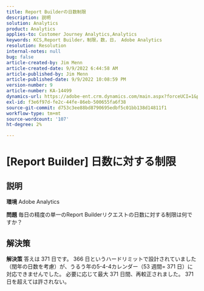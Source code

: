 ```yaml
---
title: Report Builderの日数制限
description: 説明
solution: Analytics
product: Analytics
applies-to: Customer Journey Analytics,Analytics
keywords: KCS,Report Builder，制限，数，日， Adobe Analytics
resolution: Resolution
internal-notes: null
bug: false
article-created-by: Jim Menn
article-created-date: 9/9/2022 6:44:58 AM
article-published-by: Jim Menn
article-published-date: 9/9/2022 10:08:59 PM
version-number: 9
article-number: KA-14499
dynamics-url: https://adobe-ent.crm.dynamics.com/main.aspx?forceUCI=1&pagetype=entityrecord&etn=knowledgearticle&id=fcd64fe9-0a30-ed11-9db1-0022480866ad
exl-id: f3e6f97d-fe2c-44fe-86eb-500655fa6f38
source-git-commit: d753c3ee88bd8790695edbf5c01bb138d14811f1
workflow-type: tm+mt
source-wordcount: '107'
ht-degree: 2%

---
```


# [Report Builder] 日数に対する制限

## 説明


<b>環境</b>
Adobe Analytics

<b>問題</b>
毎日の精度の単一のReport Builderリクエストの日数に対する制限は何ですか？


## 解決策


<b>解決策</b>
答えは 371 日です。
366 日というハードリミットで設計されていました（閏年の日数を考慮）が、うるう年の5-4-4カレンダー（53 週間= 371 日）に対応できませんでした。
必要に応じて最大 371 日間、再較正されました。
371 日を超えては許されない。
